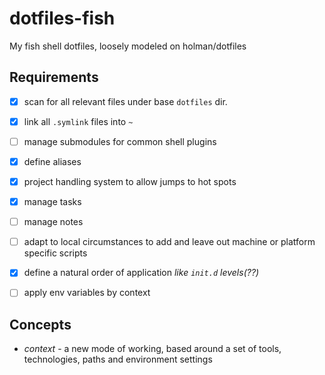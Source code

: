 # dotfiles-fish
My fish shell dotfiles, loosely modeled on holman/dotfiles

## Requirements

- [X] scan for all relevant files under base `dotfiles` dir.
- [X] link all `.symlink` files into `~`
- [ ] manage submodules for common shell plugins
- [X] define aliases
- [X] project handling system to allow jumps to hot spots
- [X] manage tasks
- [ ] manage notes
- [ ] adapt to local circumstances to add and leave out machine or platform specific scripts
- [X] define a natural order of application *like `init.d` levels(??)*
- [ ] apply env variables by context


## Concepts

- *context* - a new mode of working, based around a set of tools, technologies, paths and environment settings